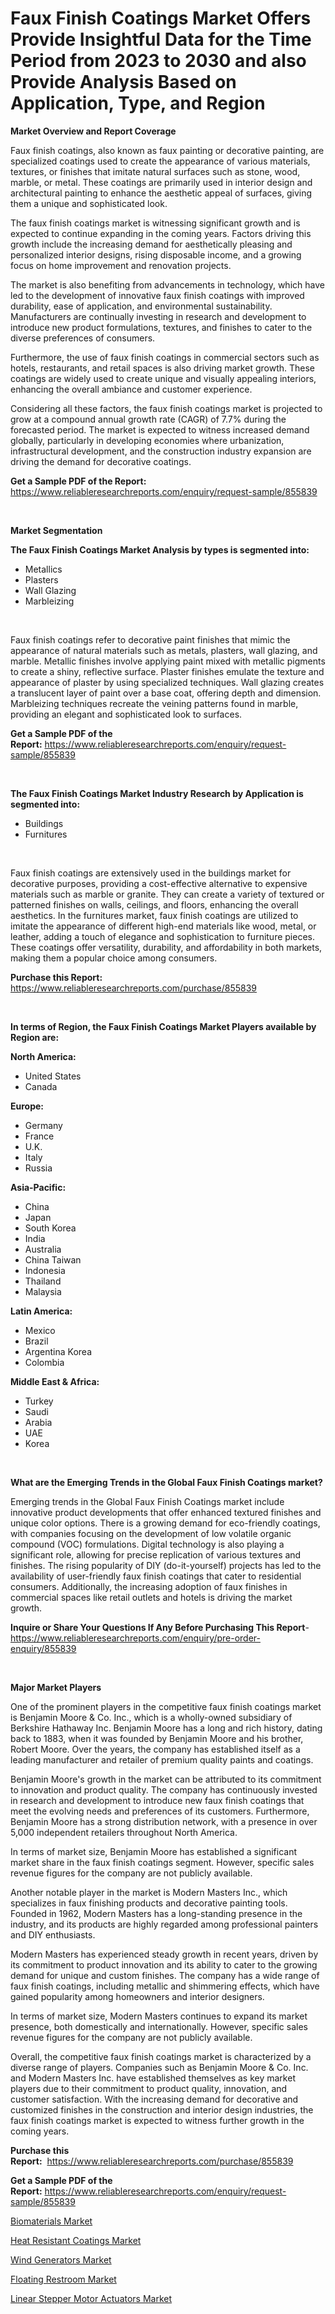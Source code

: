 <p><h1>Faux Finish Coatings Market Offers Provide Insightful Data for the Time Period from 2023 to 2030 and also Provide Analysis Based on Application, Type, and Region</h1></p><p><strong>Market Overview and Report Coverage</strong></p>
<p><p>Faux finish coatings, also known as faux painting or decorative painting, are specialized coatings used to create the appearance of various materials, textures, or finishes that imitate natural surfaces such as stone, wood, marble, or metal. These coatings are primarily used in interior design and architectural painting to enhance the aesthetic appeal of surfaces, giving them a unique and sophisticated look.</p><p>The faux finish coatings market is witnessing significant growth and is expected to continue expanding in the coming years. Factors driving this growth include the increasing demand for aesthetically pleasing and personalized interior designs, rising disposable income, and a growing focus on home improvement and renovation projects.</p><p>The market is also benefiting from advancements in technology, which have led to the development of innovative faux finish coatings with improved durability, ease of application, and environmental sustainability. Manufacturers are continually investing in research and development to introduce new product formulations, textures, and finishes to cater to the diverse preferences of consumers.</p><p>Furthermore, the use of faux finish coatings in commercial sectors such as hotels, restaurants, and retail spaces is also driving market growth. These coatings are widely used to create unique and visually appealing interiors, enhancing the overall ambiance and customer experience.</p><p>Considering all these factors, the faux finish coatings market is projected to grow at a compound annual growth rate (CAGR) of 7.7% during the forecasted period. The market is expected to witness increased demand globally, particularly in developing economies where urbanization, infrastructural development, and the construction industry expansion are driving the demand for decorative coatings.</p></p>
<p><strong>Get a Sample PDF of the Report:</strong> <a href="https://www.reliableresearchreports.com/enquiry/request-sample/855839">https://www.reliableresearchreports.com/enquiry/request-sample/855839</a></p>
<p>&nbsp;</p>
<p><strong>Market Segmentation</strong></p>
<p><strong>The Faux Finish Coatings Market Analysis by types is segmented into:</strong></p>
<p><ul><li>Metallics</li><li>Plasters</li><li>Wall Glazing</li><li>Marbleizing</li></ul></p>
<p>&nbsp;</p>
<p><p>Faux finish coatings refer to decorative paint finishes that mimic the appearance of natural materials such as metals, plasters, wall glazing, and marble. Metallic finishes involve applying paint mixed with metallic pigments to create a shiny, reflective surface. Plaster finishes emulate the texture and appearance of plaster by using specialized techniques. Wall glazing creates a translucent layer of paint over a base coat, offering depth and dimension. Marbleizing techniques recreate the veining patterns found in marble, providing an elegant and sophisticated look to surfaces.</p></p>
<p><strong>Get a Sample PDF of the Report:</strong>&nbsp;<a href="https://www.reliableresearchreports.com/enquiry/request-sample/855839">https://www.reliableresearchreports.com/enquiry/request-sample/855839</a></p>
<p>&nbsp;</p>
<p><strong>The Faux Finish Coatings Market Industry Research by Application is segmented into:</strong></p>
<p><ul><li>Buildings</li><li>Furnitures</li></ul></p>
<p>&nbsp;</p>
<p><p>Faux finish coatings are extensively used in the buildings market for decorative purposes, providing a cost-effective alternative to expensive materials such as marble or granite. They can create a variety of textured or patterned finishes on walls, ceilings, and floors, enhancing the overall aesthetics. In the furnitures market, faux finish coatings are utilized to imitate the appearance of different high-end materials like wood, metal, or leather, adding a touch of elegance and sophistication to furniture pieces. These coatings offer versatility, durability, and affordability in both markets, making them a popular choice among consumers.</p></p>
<p><strong>Purchase this Report:</strong>&nbsp; <a href="https://www.reliableresearchreports.com/purchase/855839">https://www.reliableresearchreports.com/purchase/855839</a></p>
<p>&nbsp;</p>
<p><strong>In terms of Region, the Faux Finish Coatings Market Players available by Region are:</strong></p>
<p>
    <p> <strong> North America: </strong>
        <ul>
            <li>United States</li>
            <li>Canada</li>
        </ul>
        </p> 
    <p> <strong> Europe: </strong>
        <ul>
            <li>Germany</li>
            <li>France</li>
            <li>U.K.</li>
            <li>Italy</li>
            <li>Russia</li>
        </ul>
        </p> 
    <p> <strong> Asia-Pacific: </strong>
        <ul>
            <li>China</li>
            <li>Japan</li>
            <li>South Korea</li>
            <li>India</li>
            <li>Australia</li>
            <li>China Taiwan</li>
            <li>Indonesia</li>
            <li>Thailand</li>
            <li>Malaysia</li>
        </ul>
        </p> 
    <p> <strong> Latin America: </strong>
        <ul>
            <li>Mexico</li>
            <li>Brazil</li>
            <li>Argentina Korea</li>
            <li>Colombia</li>
        </ul>
        </p> 
    <p> <strong> Middle East & Africa: </strong>
        <ul>
            <li>Turkey</li>
            <li>Saudi</li>
            <li>Arabia</li>
            <li>UAE</li>
            <li>Korea</li>
        </ul>
    </p>
    </p>
<p>&nbsp;</p>
<p><strong>What are the Emerging Trends in the Global Faux Finish Coatings market?</strong></p>
<p><p>Emerging trends in the Global Faux Finish Coatings market include innovative product developments that offer enhanced textured finishes and unique color options. There is a growing demand for eco-friendly coatings, with companies focusing on the development of low volatile organic compound (VOC) formulations. Digital technology is also playing a significant role, allowing for precise replication of various textures and finishes. The rising popularity of DIY (do-it-yourself) projects has led to the availability of user-friendly faux finish coatings that cater to residential consumers. Additionally, the increasing adoption of faux finishes in commercial spaces like retail outlets and hotels is driving the market growth.</p></p>
<p><strong>Inquire or Share Your Questions If Any Before Purchasing This Report</strong>- <a href="https://www.reliableresearchreports.com/enquiry/pre-order-enquiry/855839">https://www.reliableresearchreports.com/enquiry/pre-order-enquiry/855839</a></p>
<p>&nbsp;</p>
<p><strong>Major Market Players</strong></p>
<p><p>One of the prominent players in the competitive faux finish coatings market is Benjamin Moore & Co. Inc., which is a wholly-owned subsidiary of Berkshire Hathaway Inc. Benjamin Moore has a long and rich history, dating back to 1883, when it was founded by Benjamin Moore and his brother, Robert Moore. Over the years, the company has established itself as a leading manufacturer and retailer of premium quality paints and coatings.</p><p>Benjamin Moore's growth in the market can be attributed to its commitment to innovation and product quality. The company has continuously invested in research and development to introduce new faux finish coatings that meet the evolving needs and preferences of its customers. Furthermore, Benjamin Moore has a strong distribution network, with a presence in over 5,000 independent retailers throughout North America.</p><p>In terms of market size, Benjamin Moore has established a significant market share in the faux finish coatings segment. However, specific sales revenue figures for the company are not publicly available.</p><p>Another notable player in the market is Modern Masters Inc., which specializes in faux finishing products and decorative painting tools. Founded in 1962, Modern Masters has a long-standing presence in the industry, and its products are highly regarded among professional painters and DIY enthusiasts.</p><p>Modern Masters has experienced steady growth in recent years, driven by its commitment to product innovation and its ability to cater to the growing demand for unique and custom finishes. The company has a wide range of faux finish coatings, including metallic and shimmering effects, which have gained popularity among homeowners and interior designers.</p><p>In terms of market size, Modern Masters continues to expand its market presence, both domestically and internationally. However, specific sales revenue figures for the company are not publicly available.</p><p>Overall, the competitive faux finish coatings market is characterized by a diverse range of players. Companies such as Benjamin Moore & Co. Inc. and Modern Masters Inc. have established themselves as key market players due to their commitment to product quality, innovation, and customer satisfaction. With the increasing demand for decorative and customized finishes in the construction and interior design industries, the faux finish coatings market is expected to witness further growth in the coming years.</p></p>
<p><strong>Purchase this Report:</strong>&nbsp;&nbsp;<a href="https://www.reliableresearchreports.com/purchase/855839">https://www.reliableresearchreports.com/purchase/855839</a></p>
<p></p>
<p><strong>Get a Sample PDF of the Report:</strong>&nbsp;<a href="https://www.reliableresearchreports.com/enquiry/request-sample/855839">https://www.reliableresearchreports.com/enquiry/request-sample/855839</a></p>
<p><p><a href="https://github.com/lilstefpacute/Market-Research-Report-List-1/blob/main/biomaterials-market.md">Biomaterials Market</a></p><p><a href="https://github.com/rexevange/Market-Research-Report-List-1/blob/main/heat-resistant-coatings-market.md">Heat Resistant Coatings Market</a></p><p><a href="https://medium.com/@bradomar67436/wind-generators-market-size-market-outlook-and-market-forecast-2023-to-2030-8149cec510e8">Wind Generators Market</a></p><p><a href="https://medium.com/@sandramurphy56/floating-restroom-market-competitive-analysis-market-trends-and-forecast-to-2030-e055cbede101">Floating Restroom Market</a></p><p><a href="https://medium.com/@colinom786578/linear-stepper-motor-actuators-market-trends-forecast-and-competitive-analysis-to-2030-307e22ad1b62">Linear Stepper Motor Actuators Market</a></p></p>